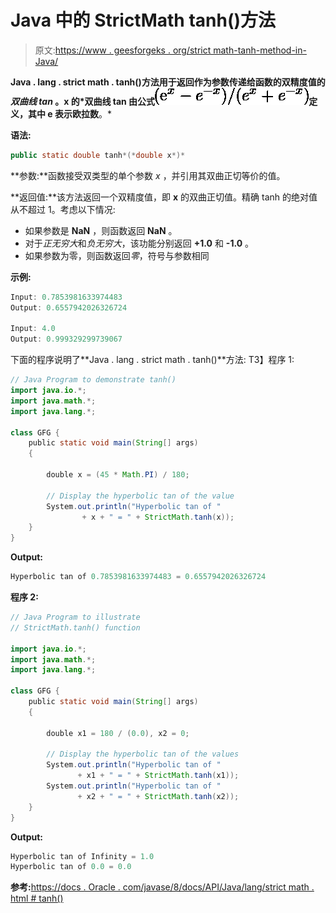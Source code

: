 # Java 中的 StrictMath tanh()方法

> 原文:[https://www . geesforgeks . org/strict math-tanh-method-in-Java/](https://www.geeksforgeeks.org/strictmath-tanh-method-in-java/)

**Java . lang . strict math . tanh()**方法用于返回作为参数传递给函数的双精度值的*双曲线 tan* 。x 的*双曲线 tan 由公式![$(e^x-e^{-x})/(e^x+e^{-x})$](img/5340d7a4fdf0e7437f451137ba9bdf13.png "Rendered by QuickLaTeX.com")定义，其中 e 表示**欧拉数**。*

**语法:**

```java
public static double tanh*(*double x*)*
```

**参数:**函数接受双类型的单个参数 *x* ，并引用其双曲正切等价的值。

**返回值:**该方法返回一个双精度值，即 **x** 的双曲正切值。精确 tanh 的绝对值从不超过 1。考虑以下情况:

*   如果参数是 **NaN** ，则函数返回 **NaN** 。
*   对于*正无穷大*和*负无穷大*，该功能分别返回 **+1.0** 和 **-1.0** 。
*   如果参数为零，则函数返回*零*，符号与参数相同

**示例:**

```java
Input: 0.7853981633974483
Output: 0.6557942026326724

Input: 4.0
Output: 0.999329299739067

```

下面的程序说明了**Java . lang . strict math . tanh()**方法:
T3】程序 1:

```java
// Java Program to demonstrate tanh()
import java.io.*;
import java.math.*;
import java.lang.*;

class GFG {
    public static void main(String[] args)
    {

        double x = (45 * Math.PI) / 180;

        // Display the hyperbolic tan of the value
        System.out.println("Hyperbolic tan of "
                + x + " = " + StrictMath.tanh(x));
    }
}
```

**Output:**

```java
Hyperbolic tan of 0.7853981633974483 = 0.6557942026326724

```

**程序 2:**

```java
// Java Program to illustrate 
// StrictMath.tanh() function 

import java.io.*;
import java.math.*;
import java.lang.*;

class GFG {
    public static void main(String[] args)
    {

        double x1 = 180 / (0.0), x2 = 0;

        // Display the hyperbolic tan of the values
        System.out.println("Hyperbolic tan of "
               + x1 + " = " + StrictMath.tanh(x1));
        System.out.println("Hyperbolic tan of "
               + x2 + " = " + StrictMath.tanh(x2));
    }
}
```

**Output:**

```java
Hyperbolic tan of Infinity = 1.0
Hyperbolic tan of 0.0 = 0.0

```

**参考:**[https://docs . Oracle . com/javase/8/docs/API/Java/lang/strict math . html # tanh()](https://docs.oracle.com/javase/8/docs/api/java/lang/StrictMath.html#tanh-double-)